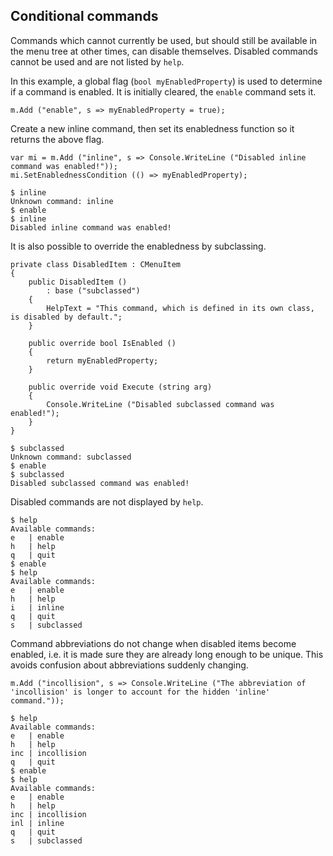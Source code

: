 


## Conditional commands

Commands which cannot currently be used, but should still be available in the menu tree at other times, can disable themselves. Disabled commands cannot be used and are not listed by `help`.

In this example, a global flag (`bool myEnabledProperty`) is used to determine if a command is enabled. It is initially cleared, the `enable` command sets it.

	m.Add ("enable", s => myEnabledProperty = true);

Create a new inline command, then set its enabledness function so it returns the above flag.

	var mi = m.Add ("inline", s => Console.WriteLine ("Disabled inline command was enabled!"));
	mi.SetEnablednessCondition (() => myEnabledProperty);

	$ inline
	Unknown command: inline
	$ enable
	$ inline
	Disabled inline command was enabled!

It is also possible to override the enabledness by subclassing.

	private class DisabledItem : CMenuItem
	{
		public DisabledItem ()
			: base ("subclassed")
		{
			HelpText = "This command, which is defined in its own class, is disabled by default.";
		}

		public override bool IsEnabled ()
		{
			return myEnabledProperty;
		}

		public override void Execute (string arg)
		{
			Console.WriteLine ("Disabled subclassed command was enabled!");
		}
	}

	$ subclassed
	Unknown command: subclassed
	$ enable
	$ subclassed
	Disabled subclassed command was enabled!

Disabled commands are not displayed by `help`.

	$ help
	Available commands:
	e   | enable
	h   | help
	q   | quit
	$ enable
	$ help
	Available commands:
	e   | enable
	h   | help
	i   | inline
	q   | quit
	s   | subclassed

Command abbreviations do not change when disabled items become enabled, i.e. it is made sure they are already long enough to be unique. This avoids confusion about abbreviations suddenly changing.

	m.Add ("incollision", s => Console.WriteLine ("The abbreviation of 'incollision' is longer to account for the hidden 'inline' command."));

	$ help
	Available commands:
	e   | enable
	h   | help
	inc | incollision
	q   | quit
	$ enable
	$ help
	Available commands:
	e   | enable
	h   | help
	inc | incollision
	inl | inline
	q   | quit
	s   | subclassed


